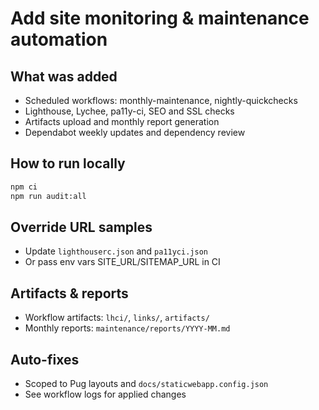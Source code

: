 # Add site monitoring & maintenance automation

## What was added

- Scheduled workflows: monthly-maintenance, nightly-quickchecks
- Lighthouse, Lychee, pa11y-ci, SEO and SSL checks
- Artifacts upload and monthly report generation
- Dependabot weekly updates and dependency review

## How to run locally

```bash
npm ci
npm run audit:all
```

## Override URL samples

- Update `lighthouserc.json` and `pa11yci.json`
- Or pass env vars SITE_URL/SITEMAP_URL in CI

## Artifacts & reports

- Workflow artifacts: `lhci/`, `links/`, `artifacts/`
- Monthly reports: `maintenance/reports/YYYY-MM.md`

## Auto-fixes

- Scoped to Pug layouts and `docs/staticwebapp.config.json`
- See workflow logs for applied changes
